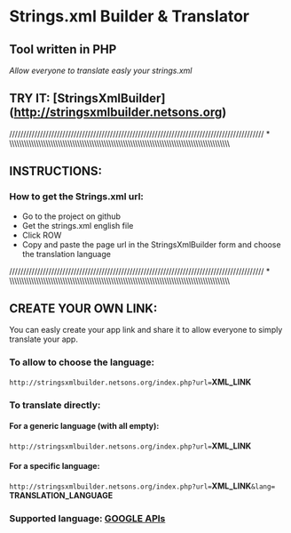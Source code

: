 # Strings.xml Builder & Translator
## Tool written in PHP

*Allow everyone to translate easly your strings.xml*


## TRY IT: [StringsXmlBuilder] (http://stringsxmlbuilder.netsons.org)


/////////////////////////////////////////////////////////////////////////////////////////// * \\\\\\\\\\\\\\\\\\\\\\\\\\\\\\\\\\\\\\\\\\\\\\\\\\\\\\\\\\\\\\\\\\\\\\\\\\\\\\\\\\\\\\\\\\\\\\\\\\\\\\\\\\\\\\\\\\\\\\\\\\\\\\\\\\\\\\\\\\\\\\\\\\\\\\\\\\\\\\\\\\\\\\\\\\\\\\\\\\\\\\


## INSTRUCTIONS:
### How to get the Strings.xml url:
- Go to the project on github
- Get the strings.xml english file
- Click ROW
- Copy and paste the page url in the StringsXmlBuilder form and choose the translation language


/////////////////////////////////////////////////////////////////////////////////////////// * \\\\\\\\\\\\\\\\\\\\\\\\\\\\\\\\\\\\\\\\\\\\\\\\\\\\\\\\\\\\\\\\\\\\\\\\\\\\\\\\\\\\\\\\\\\\\\\\\\\\\\\\\\\\\\\\\\\\\\\\\\\\\\\\\\\\\\\\\\\\\\\\\\\\\\\\\\\\\\\\\\\\\\\\\\\\\\\\\\\\\\


## CREATE YOUR OWN LINK:
You can easly create your app link and share it to allow everyone to simply translate your app.
### To allow to choose the language:
`http://stringsxmlbuilder.netsons.org/index.php?url=`**XML_LINK**

### To translate directly:
#### For a generic language (with all empty):

`http://stringsxmlbuilder.netsons.org/index.php?url=`**XML_LINK** 

#### For a specific language:

`http://stringsxmlbuilder.netsons.org/index.php?url=`**XML_LINK**`&lang=` **TRANSLATION_LANGUAGE**

### Supported language: [GOOGLE APIs](https://cloud.google.com/translate/v2/translate-reference#supported_languages) 
